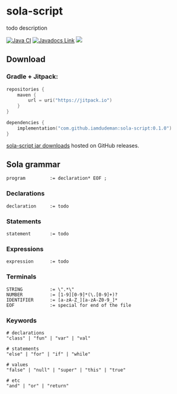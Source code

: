 # sola-script

todo description

[![Java CI](https://github.com/iamdudeman/sola-script/actions/workflows/ci_build.yml/badge.svg)](https://github.com/iamdudeman/sola-script/actions/workflows/ci_build.yml)
[![Javadocs Link](https://img.shields.io/badge/Javadocs-blue.svg)](https://iamdudeman.github.io/sola-script/)
[![](https://jitpack.io/v/iamdudeman/sola-script.svg)](https://jitpack.io/#iamdudeman/sola-script)

## Download

### Gradle + Jitpack:

```kotlin
repositories {
    maven {
        url = uri("https://jitpack.io")
    }
}

dependencies {
    implementation("com.github.iamdudeman:sola-script:0.1.0")
}
```

[sola-script jar downloads](https://github.com/iamdudeman/sola-script/releases) hosted on GitHub releases.


## Sola grammar

```
program         := declaration* EOF ;
```

### Declarations

```
declaration     := todo
```

### Statements

```
statement       := todo
```

### Expressions

```
expression      := todo
```

### Terminals

```
STRING          := \".*\"
NUMBER          := [1-9][0-9]*(\.[0-9]+)?
IDENTIFIER      := [a-zA-Z_][a-zA-Z0-9_]*
EOF             := special for end of the file
```

### Keywords

```
# declarations
"class" | "fun" | "var" | "val"

# statements
"else" | "for" | "if" | "while"

# values
"false" | "null" | "super" | "this" | "true"

# etc
"and" | "or" | "return"
```

